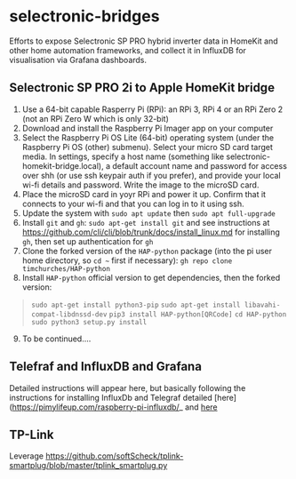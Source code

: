 # selectronic-bridges
Efforts to expose Selectronic SP PRO hybrid inverter data in HomeKit and other home automation frameworks, and collect it in InfluxDB for visualisation via Grafana dashboards.

## Selectronic SP PRO 2i to Apple HomeKit bridge

1. Use a 64-bit capable Rasperry Pi (RPi): an RPi 3, RPi 4 or an RPi Zero 2 (not an RPi Zero W which is only 32-bit)
2. Download and install the Raspberry Pi Imager app on your computer
3. Select the Raspberry Pi OS Lite (64-bit) operating system (under the Raspberry Pi OS (other) submenu). Select your micro SD card target media. In settings, specify a host name (something like selectronic-homekit-bridge.local), a default account name and password for access over shh (or use ssh keypair auth if you prefer), and provide your local wi-fi details and password. Write the image to the microSD card.
4. Place the microSD card in yoyr RPi and power it up. Confirm that it connects to your wi-fi and that you can log in to it using ssh.
5. Update the system with `sudo apt update` then `sudo apt full-upgrade`
6. Install `git` and `gh`: `sudo apt-get install git` and see instructions at https://github.com/cli/cli/blob/trunk/docs/install_linux.md for installing `gh`, then set up authentication for `gh`
7. Clone the forked version of the `HAP-python` package (into the pi user home directory, so `cd ~` first if necessary): `gh repo clone timchurches/HAP-python`
8. Install `HAP-python` official version to get dependencies, then the forked version: 
  > `sudo apt-get install python3-pip`
  > `sudo apt-get install libavahi-compat-libdnssd-dev`
  > `pip3 install HAP-python[QRCode]`
  > `cd HAP-python`
  > `sudo python3 setup.py install`
9. To be continued....

## Telefraf and InfluxDB and Grafana

Detailed instructions will appear here, but basically following the instructions for installing  InfluxDb and Telegraf detailed [here](https://pimylifeup.com/raspberry-pi-influxdb/_ and [here](https://nwmichl.net/2020/07/14/telegraf-influxdb-grafana-on-raspberrypi-from-scratch/)

## TP-Link

Leverage https://github.com/softScheck/tplink-smartplug/blob/master/tplink_smartplug.py
